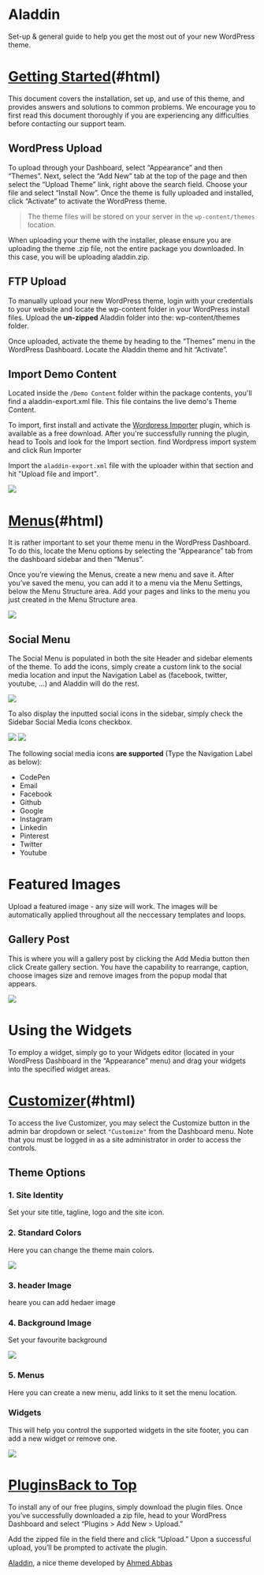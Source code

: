 Aladdin
=======

Set-up & general guide to help you get the most out of your new
WordPress theme.


[Getting Started](#GettingStarted)(#html)
======================================================

This document covers the installation, set up, and use of this theme,
and provides answers and solutions to common problems. We encourage you
to first read this document thoroughly if you are experiencing any
difficulties before contacting our support team.

WordPress Upload
----------------

To upload through your Dashboard, select “Appearance” and then “Themes”.
Next, select the “Add New” tab at the top of the page and then select
the “Upload Theme” link, right above the search field. Choose your file
and select “Install Now”. Once the theme is fully uploaded and
installed, click “Activate” to activate the WordPress theme.

> The theme files will be stored on your server in the
> `wp-content/themes` location.

When uploading your theme with the installer, please ensure you are
uploading the theme .zip file, not the entire package you downloaded. In
this case, you will be uploading aladdin.zip.

FTP Upload
----------

To manually upload your new WordPress theme, login with your credentials
to your website and locate the wp-content folder in your WordPress
install files. Upload the **un-zipped** Aladdin folder into the:
wp-content/themes folder.

Once uploaded, activate the theme by heading to the “Themes” menu in the
WordPress Dashboard. Locate the Aladdin theme and hit “Activate”.

Import Demo Content
-------------------

Located inside the `/Demo Content` folder within the package contents,
you'll find a aladdin-export.xml file. This file contains the live
demo's Theme Content.

To import, first install and activate the [Wordpress
Importer](https://wordpress.org/plugins/wordpress-importer/) plugin,
which is available as a free download. After you're successfully running
the plugin, head to Tools and look for the Import section. find
Wordpress import system and click Run Importer

Import the `aladdin-export.xml` file with the uploader within that
section and hit "Upload file and import".

![](images/importer.png)

[Menus](#Navigation)(#html)
========================================

It is rather important to set your theme menu in the WordPress
Dashboard. To do this, locate the Menu options by selecting the
“Appearance” tab from the dashboard sidebar and then “Menus”.

Once you’re viewing the Menus, create a new menu and save it. After
you’ve saved the menu, you can add it to a menu via the Menu Settings,
below the Menu Structure area. Add your pages and links to the menu you
just created in the Menu Structure area.

![](images/menus.png)

Social Menu
-----------

The Social Menu is populated in both the site Header and sidebar
elements of the theme. To add the icons, simply create a custom link to
the social media location and input the Navigation Label as (facebook,
twitter, youtube, ...) and Aladdin will do the rest.

![](images/menus-social.png)

To also display the inputted social icons in the sidebar, simply check
the Sidebar Social Media Icons checkbox.

![](images/social-header.png) ![](images/social-sidebar.png)

The following social media icons **are supported** (Type the Navigation
Label as below):

-   CodePen
-   Email
-   Facebook
-   Github
-   Google
-   Instagram
-   Linkedin
-   Pinterest
-   Twitter
-   Youtube

Featured Images
===============

Upload a featured image - any size will work. The images will be
automatically applied throughout all the neccessary templates and loops.

Gallery Post
------------

This is where you will a gallery post by clicking the Add Media button
then click Create gallery section. You have the capability to rearrange,
caption, choose images size and remove images from the popup modal that
appears.

![](images/create-gallery.png)

Using the Widgets
=================

To employ a widget, simply go to your Widgets editor (located in your
WordPress Dashboard in the “Appearance” menu) and drag your widgets into
the specified widget areas.

[Customizer](#Customizer)(#html)
=============================================

To access the live Customizer, you may select the Customize button in
the admin bar dropdown or select `"Customize"` from the Dashboard menu.
Note that you must be logged in as a site administrator in order to
access the controls.

Theme Options
-------------

### 1. Site Identity

Set your site title, tagline, logo and the site icon.

### 2. Standard Colors

Here you can change the theme main colors.

![](images/custom-color.png)

### 3. header Image

heare you can add hedaer image

### 4. Background Image

Set your favourite background

![](images/background-img.png)

### 5. Menus

Here you can create a new menu, add links to it set the menu location.

### Widgets

This will help you control the supported widgets in the site footer, you
can add a new widget or remove one.

![](images/widgets.png)

[Plugins](#Plugins)[Back to Top](#html)
=======================================

To install any of our free plugins, simply download the plugin files.
Once you’ve successfully downloaded a zip file, head to your WordPress
Dashboard and select “Plugins \> Add New \> Upload.”

Add the zipped file in the field there and click “Upload.” Upon a
successful upload, you’ll be prompted to activate the plugin.

[Aladdin](@@demoUrl), a nice theme developed by [Ahmed Abbas](#)
